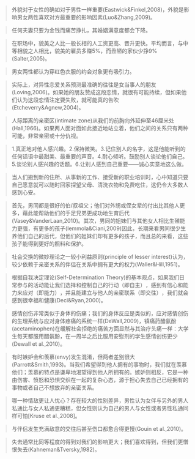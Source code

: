 > 外貌对于女性的确如对于男性一样重要(Eastwick&Finkel,2008)，外貌是影响男女两性喜欢对方最重要的影响因素(Luo&Zhang,2009)。

> 任何夫妻只要为金钱而痛苦挣扎，其婚姻满意度都会下降。

> 在职场中，貌美之人比一般长相的人工资更高、晋升更快。平均而言，与中等相貌之人相比，貌美的雇员多赚5%，而丑陋的家伙少挣9%(Salter,2005)。

> 男女两性都认为穿红色衣服的约会对象更有吸引力。

> 实际上，对异性恋爱关系预测最准确的往往是女当事人的朋友(Loving,2006)。如果她的朋友赞成这段恋情，就很有可能持续，但如果他们认为这段恋情注定要失败，就可能真的告吹(Etcheverry&Agnew,2004)。

> 人际距离的亲密区(intimate zone)从我们的前胸向外延伸至46厘米处(Hall,1966)。​如果两人面对面如此接近地站立着，他们之间的关系只有两种可能，非常亲密或十分仇视。

> 1.真正地对他人感兴趣。2.保持微笑。3.记住别人的名字，这是他能听到的任何话语中最甜美、最重要的声音。4.耐心倾听。鼓励别人谈论他们自己。5.谈论别人感兴趣的话题。6.让别人感到自己重要——诚心实意地这么做。

> 当人们搬到新的住所、从事新的工作、接受新的职业培训时，心中知道只要自己愿意就可以随时回家探望父母、清洗衣物和免费吃住，这仍令大多数人感到心安。

> 首先，男同都是很好的伯/叔祖父；他们对外甥或侄女辈的付出比其他人更多，藉此能帮助他们的手足兄弟更成功地生育后代(Vasey&VanderLaan,2010)。其次，男同的姐妹们与其他女人相比生殖能力更强，有更多的孩子(Iemmola&Ciani,2009)因此，长期来看男同很少生养他们自己的后代，但他们的姐妹们却有更多的孩子，而且总的来看，这些孩子能得到更好的照料和保护。

> 社会交换的微妙理论之一较小利益原则(principle of lesser interest)认为，较少依赖于亲密关系的伴侣在关系中拥有更大的权力(Waller&Hill,1951)。

> 根据自我决定理论(Self-Determination Theory)的基本观点，如果我们日常参与的活动能让我们选择和控制自己的行动（即自主）​，感到有信心和能力来应对（即能力）​，并且能建立与他人的亲密联系（即交往）​，我们就会感到很幸福和健康(Deci&Ryan,2000)。

> 感情创伤非常类似于身体的伤痛；我们的身体反应是类似的，应对感情创伤的生理系统与应对身体疼痛的系统一样(DeWall,2009)，镇痛药醋氨酚(acetaminophen)在缓解社会拒绝的痛苦方面显然与其治疗头痛一样：大学生每天都服用醋氨酚，在一周半之后比服用安慰剂的学生感情创伤更少(Dewall et al.,2010)。

> 有时嫉妒会和羡慕(envy)发生混淆，但两者差别很大(Parrott&Smith,1993)。当我们希望得到他人拥有的事物时，我们就在羡慕他们；羡慕的特点是谦卑地渴望得到他人所拥有的。嫉妒则相反，它是一种由伤害、愤怒和恐惧交织在一起的复杂心态，源于担心失去自己已经拥有的事物或者自己不想放弃的亲密关系。

> 哪一种情敌更让人忧心？存在较大的性别差异，男性认为女伴与另外的男人私通比与女人私通更糟糕，但女性则认为自己的男人与女性或者男性私通同样可怕[Kruse et al.,2008]。

> 与伴侣发生充满敌意的交往后甚至伤口都愈合得更慢(Gouin et al.,2010)。

> 失去通常比同等程度的得到对我们的影响更大；我们喜欢得到，但我们更憎恨失去(Kahneman&Tversky,1982)。